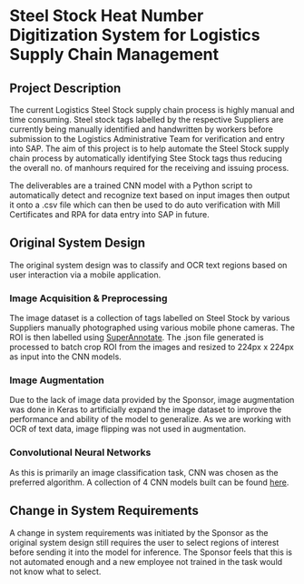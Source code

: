 # Steel Stock Heat Number Digitization System for Logistics Supply Chain Management

## Project Description

The current Logistics Steel Stock supply chain process is highly manual and time consuming. Steel stock tags labelled by the respective Suppliers are currently being manually identified and handwritten by workers before submission to the Logistics Administrative Team for verification and entry into SAP. The aim of this project is to help automate the Steel Stock supply chain process by automatically identifying Stee Stock tags thus reducing the overall no. of manhours required for the receiving and issuing process.

The deliverables are a trained CNN model with a Python script to automatically detect and recognize text based on input images then output it onto a .csv file which can then be used to do auto verification with Mill Certificates and RPA for data entry into SAP in future.

## Original System Design

The original system design was to classify and OCR text regions based on user interaction via a mobile application.

### Image Acquisition & Preprocessing

The image dataset is a collection of tags labelled on Steel Stock by various Suppliers manually photographed using various mobile phone cameras. The ROI is then labelled using [SuperAnnotate](https://superannotate.com/). The .json file generated is processed to batch crop ROI from the images and resized to 224px x 224px as input into the CNN models.

### Image Augmentation

Due to the lack of image data provided by the Sponsor, image augmentation was done in Keras to artificially expand the image dataset to improve the performance and ability of the model to generalize. As we are working with OCR of text data, image flipping was not used in augmentation.

### Convolutional Neural Networks

As this is primarily an image classification task, CNN was chosen as the preferred algorithm. A collection of 4 CNN models built can be found [here](https://github.com/dannylzj/Image_Classification_OCR/tree/main/notebooks).

## Change in System Requirements

A change in system requirements was initiated by the Sponsor as the original system design still requires the user to select regions of interest before sending it into the model for inference. The Sponsor feels that this is not automated enough and a new employee not trained in the task would not know what to select.




